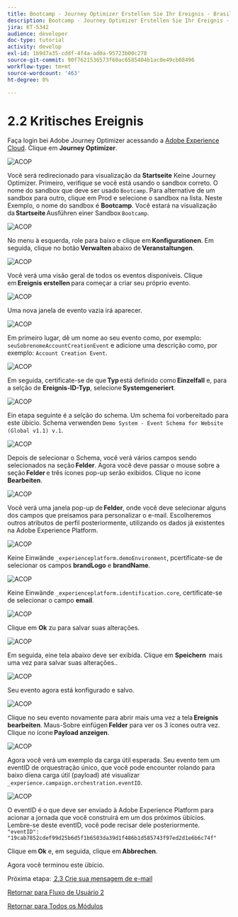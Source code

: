 ```yaml
---
title: Bootcamp - Journey Optimizer Erstellen Sie Ihr Ereignis - Brasilien
description: Bootcamp - Journey Optimizer Erstellen Sie Ihr Ereignis - Brasilien
jira: KT-5342
audience: developer
doc-type: tutorial
activity: develop
exl-id: 1b9d7a35-cddf-4f4a-ad0a-95723b00c278
source-git-commit: 90f7621536573f60ac6585404b1ac0e49cb08496
workflow-type: tm+mt
source-wordcount: '463'
ht-degree: 0%

---
```


# 2.2 Kritisches Ereignis

Faça login bei Adobe Journey Optimizer acessando a [Adobe Experience Cloud](https://experience.adobe.com). Clique em **Journey Optimizer**.

![ACOP](./images/acophome.png)

Você será redirecionado para visualização da **Startseite** Keine Journey Optimizer. Primeiro, verifique se você está usando o sandbox correto. O nome do sandbox que deve ser usado `Bootcamp`. Para alternative de um sandbox para outro, clique em Prod e selecione o sandbox na lista. Neste Exemplo, o nome do sandbox é **Bootcamp**. Você estará na visualização da **Startseite** Ausführen einer Sandbox `Bootcamp`.

![ACOP](./images/acoptriglp.png)

No menu à esquerda, role para baixo e clique em **Konfigurationen**. Em seguida, clique no botão **Verwalten** abaixo de **Veranstaltungen**.

![ACOP](./images/acopmenu.png)

Você verá uma visão geral de todos os eventos disponíveis. Clique em **Ereignis erstellen** para começar a criar seu próprio evento.

![ACOP](./images/emptyevent.png)

Uma nova janela de evento vazia irá aparecer.

![ACOP](./images/emptyevent1.png)

Em primeiro lugar, dê um nome ao seu evento como, por exemplo: `seuSobrenomeAccountCreationEvent` e adicione uma descrição como, por exemplo: `Account Creation Event`.

![ACOP](./images/eventdescription.png)

Em seguida, certificate-se de que **Typ** está definido como **Einzelfall** e, para a selção de **Ereignis-ID-Typ**, selecione **Systemgeneriert**.

![ACOP](./images/eventidtype.png)

Ein etapa seguinte é a selção do schema. Um schema foi vorbereitado para este übício. Schema verwenden `Demo System - Event Schema for Website (Global v1.1) v.1`.

![ACOP](./images/eventschema.png)

Depois de selecionar o Schema, você verá vários campos sendo selecionados na seção **Felder**. Agora você deve passar o mouse sobre a seção **Felder** e três ícones pop-up serão exibidos. Clique no ícone **Bearbeiten**.

![ACOP](./images/eventpayload.png)

Você verá uma janela pop-up de **Felder**, onde você deve selecionar alguns dos campos que preisamos para personalizar o e-mail. Escolheremos outros atributos de perfil posteriormente, utilizando os dados já existentes na Adobe Experience Platform.

![ACOP](./images/eventfields.png)

Keine Einwände `_experienceplatform.demoEnvironment`, pcertificate-se de selecionar os campos **brandLogo** e **brandName**.

![ACOP](./images/eventpayloadbr.png)

Keine Einwände `_experienceplatform.identification.core`, certificate-se de selecionar o campo **email**.

![ACOP](./images/eventpayloadbrid.png)

Clique em **Ok** zu para salvar suas alterações.

![ACOP](./images/saveok.png)

Em seguida, eine tela abaixo deve ser exibida. Clique em **Speichern**  mais uma vez para salvar suas alterações..

![ACOP](./images/eventsave.png)

Seu evento agora está konfigurado e salvo.

![ACOP](./images/eventdone.png)

Clique no seu evento novamente para abrir mais uma vez a tela **Ereignis bearbeiten**. Maus-Sobre einfügen **Felder** para ver os 3 ícones outra vez. Clique no ícone **Payload anzeigen**.

![ACOP](./images/viewevent.png)

Agora você verá um exemplo da carga útil esperada.
Seu evento tem um eventID de orquestração único, que você pode encounter rolando para baixo diena carga útil (payload) até visualizar `_experience.campaign.orchestration.eventID`.

![ACOP](./images/payloadeventID.png)

O eventID é o que deve ser enviado à Adobe Experience Platform para acionar a jornada que você construirá em um dos próximos übícios. Lembre-se deste eventID, você pode recisar dele posteriormente.
`"eventID": "19cab7852cdef99d25b6d5f1b6503da39d1f486b1d585743f97ed2d1e6b6c74f"`

Clique em **Ok** e, em seguida, clique em **Abbrechen**.

Agora você terminou este übício.

Próxima etapa: [ 2.3 Crie sua mensagem de e-mail](./ex3.md)

[Retornar para Fluxo de Usuário 2](./uc2.md)

[Retornar para Todos os Módulos](../../overview.md)
